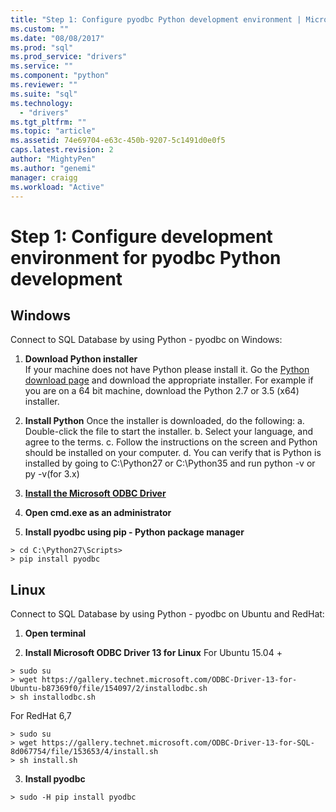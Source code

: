 ```yaml
---
title: "Step 1: Configure pyodbc Python development environment | Microsoft Docs"
ms.custom: ""
ms.date: "08/08/2017"
ms.prod: "sql"
ms.prod_service: "drivers"
ms.service: ""
ms.component: "python"
ms.reviewer: ""
ms.suite: "sql"
ms.technology: 
  - "drivers"
ms.tgt_pltfrm: ""
ms.topic: "article"
ms.assetid: 74e69704-e63c-450b-9207-5c1491d0e0f5
caps.latest.revision: 2
author: "MightyPen"
ms.author: "genemi"
manager: craigg
ms.workload: "Active"
---
```

# Step 1: Configure development environment for pyodbc Python development

## Windows  
Connect to SQL Database by using Python - pyodbc on Windows:
  
1. **Download Python installer**  
  If your machine does not have Python please install it. Go the [Python download page](https://www.python.org/downloads/windows/) and download the appropriate installer. For example if you are on a 64 bit machine, download the Python 2.7 or 3.5 (x64) installer.  
  
2. **Install Python**  Once the installer is downloaded, do the following:
a. Double-click the file to start the installer. 
b. Select your language, and agree to the terms. 
c. Follow the instructions on the screen and Python should be installed on your computer. 
d. You can verify that is Python is installed by going to C:\Python27 or C:\Python35 and run python -v or py -v(for 3.x) 
      
3. [**Install the Microsoft ODBC Driver**](../../sql-connection-libraries.md#anchor-20-drivers-relational-access)
  
4. **Open cmd.exe as an administrator**     

5. **Install pyodbc using pip - Python package manager**
```  
> cd C:\Python27\Scripts>  
> pip install pyodbc  
```  

  
## Linux 
Connect to SQL Database by using Python - pyodbc on Ubuntu and RedHat:
  
1. **Open terminal**  

2. **Install Microsoft ODBC Driver 13 for Linux** 
  For Ubuntu 15.04 + 
``` 
> sudo su  
> wget https://gallery.technet.microsoft.com/ODBC-Driver-13-for-Ubuntu-b87369f0/file/154097/2/installodbc.sh  
> sh installodbc.sh  
```   

  For RedHat 6,7 
``` 
> sudo su 
> wget https://gallery.technet.microsoft.com/ODBC-Driver-13-for-SQL-8d067754/file/153653/4/install.sh 
> sh install.sh 
```  
  
3.  **Install pyodbc**  
```  
> sudo -H pip install pyodbc
```
